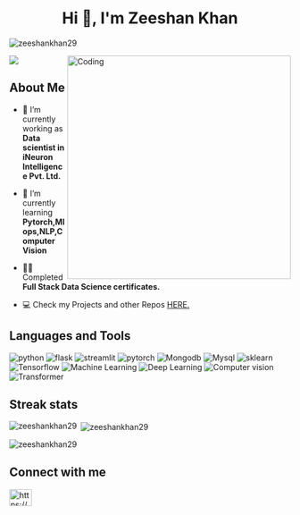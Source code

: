 <h1 align="center">Hi 👋, I'm Zeeshan Khan</h1>
<p align="left"> <img src="https://komarev.com/ghpvc/?username=zeeshankhan29&label=Profile%20views&color=0e75b6&style=flat" alt="zeeshankhan29" /> </p>
<img src='https://readme-typing-svg.herokuapp.com/?font=ubuntu&color=16A085&center=true&lines=Data+Scientist%20@%20iNeuron;Data+Enthusiast'/>
<img align="right" alt="Coding" width="400" src="https://www.isical.ac.in/~tihisi/Advt/WMLDS/images/deepLearning.gif">


## **About Me**

- 🔭 I’m currently working as **Data scientist in iNeuron Intelligence Pvt. Ltd.**

- 🌱 I’m currently learning **Pytorch,Mlops,NLP,Computer Vision**

- 👨‍💻 Completed **Full Stack Data Science certificates.** 

- 💻 Check my Projects and other Repos [HERE.](https://github.com/Zeeshankhan29?tab=repositories)


## Languages and Tools

<p>
<a><img src="https://img.shields.io/badge/Python-FFD43B?style=for-the-badge&logo=python&logoColor=darkgreen" alt="python"/></a>
<a><img src="https://img.shields.io/badge/flask-181818?style=for-the-badge&logo=openai&logoColor=white" alt="flask"/></a>
<a><img src="https://img.shields.io/badge/streamlit-181818?style=for-the-badge&logo=openai&logoColor=green" alt="streamlit"/></a>
<a><img src="https://img.shields.io/badge/Django-%23EE4C2C.svg?style=for-the-badge&logo=Django&logoColor=white" alt="pytorch"/></a>
<a><img src="https://img.shields.io/badge/Mongodb-FFD43B?style=for-the-badge&logo=python&logoColor=darkgreen" alt="Mongodb"/></a>
<a><img src="https://img.shields.io/badge/Mysql-181818?style=for-the-badge&logo=openai&logoColor=white" alt="Mysql"/></a>
<a><img src="https://img.shields.io/badge/sklearn-181818?style=for-the-badge&logo=openai&logoColor=green" alt="sklearn"/></a>
<a><img src="https://img.shields.io/badge/Tensorflow-%23EE4C2C.svg?style=for-the-badge&logo=Django&logoColor=white" alt="Tensorflow"/></a>
<a><img src="https://img.shields.io/badge/Machine Learning-FFD43B?style=for-the-badge&logo=python&logoColor=darkgreen" alt="Machine Learning"/></a>
<a><img src="https://img.shields.io/badge/Deep Learning-181818?style=for-the-badge&logo=openai&logoColor=white" alt="Deep Learning"/></a>
<a><img src="https://img.shields.io/badge/Computer vision-181818?style=for-the-badge&logo=openai&logoColor=green" alt="Computer vision"/></a>
<a><img src="https://img.shields.io/badge/Transformer-%23EE4C2C.svg?style=for-the-badge&logo=Django&logoColor=white" alt="Transformer"/></a>
</p>


## **Streak stats**
<p><img align="left" src="https://github-readme-stats.vercel.app/api/top-langs?username=zeeshankhan29&show_icons=true&locale=en&layout=compact" alt="zeeshankhan29" /></p>

<p>&nbsp;<img align="center" src="https://github-readme-stats.vercel.app/api?username=zeeshankhan29&show_icons=true&locale=en" alt="zeeshankhan29" /></p>

<p><img align="center" src="https://github-readme-streak-stats.herokuapp.com/?user=zeeshankhan29&" alt="zeeshankhan29" /></p>


## **Connect with me**
<p align="left">
<a href="https://linkedin.com/in/https://www.linkedin.com/in/zeeshan-khan-976739184/" target="blank"><img align="center" src="https://raw.githubusercontent.com/rahuldkjain/github-profile-readme-generator/master/src/images/icons/Social/linked-in-alt.svg" alt="https://www.linkedin.com/in/zeeshan-khan-976739184/" height="30" width="40" /></a>
</p>
